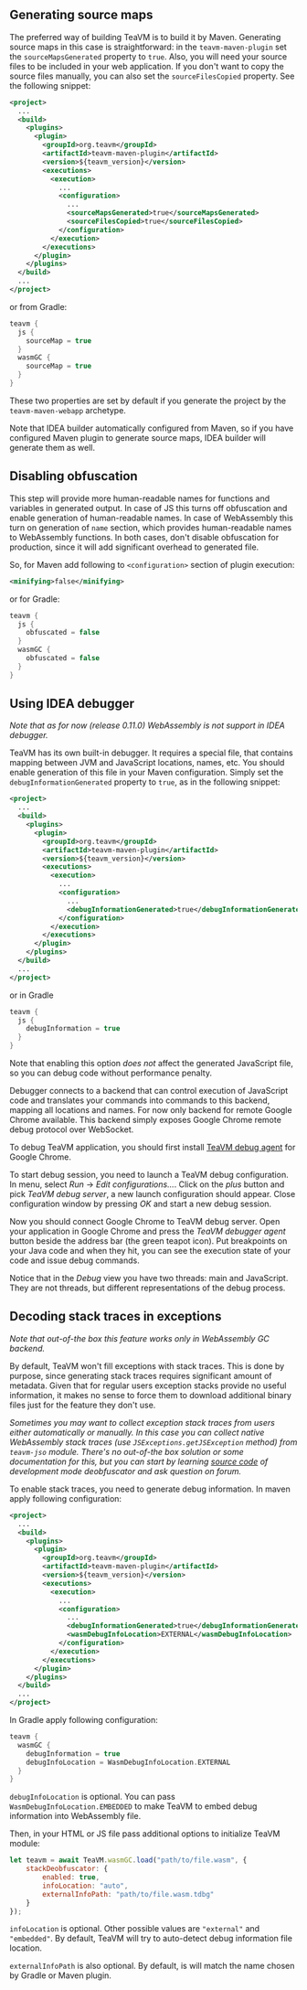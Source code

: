 ## Generating source maps

The preferred way of building TeaVM is to build it by Maven.
Generating source maps in this case is straightforward: in the `teavm-maven-plugin`
set the `sourceMapsGenerated` property to `true`.
Also, you will need your source files to be included in your web application.
If you don't want to copy the source files manually, you can also set the `sourceFilesCopied` property.
See the following snippet:

```xml
<project>
  ...
  <build>
    <plugins>
      <plugin>
        <groupId>org.teavm</groupId>
        <artifactId>teavm-maven-plugin</artifactId>
        <version>${teavm_version}</version>
        <executions>
          <execution>
            ...
            <configuration>
              ...
              <sourceMapsGenerated>true</sourceMapsGenerated>
              <sourceFilesCopied>true</sourceFilesCopied>
            </configuration>
          </execution>
        </executions>
      </plugin>
    </plugins>
  </build>
  ...
</project>
```

or from Gradle:

```kotlin
teavm {
  js {
    sourceMap = true
  }
  wasmGC {
    sourceMap = true
  }
}
```

These two properties are set by default if you generate the project by the `teavm-maven-webapp` archetype.

Note that IDEA builder automatically configured from Maven, so if you have configured Maven plugin to
generate source maps, IDEA builder will generate them as well.


## Disabling obfuscation

This step will provide more human-readable names for functions and variables in generated output.
In case of JS this turns off obfuscation and enable generation of human-readable names.
In case of WebAssembly this turn on generation of `name` section, which provides human-readable names
to WebAssembly functions.
In both cases, don't disable obfuscation for production, since it will add significant overhead to generated file.

So, for Maven add following to `<configuration>` section of plugin execution:

```xml
<minifying>false</minifying>
```

or for Gradle:

```kotlin
teavm {
  js {
    obfuscated = false
  }
  wasmGC {
    obfuscated = false
  }
}
```


## Using IDEA debugger

*Note that as for now (release 0.11.0) WebAssembly is not support in IDEA debugger.*

TeaVM has its own built-in debugger.
It requires a special file, that contains mapping between JVM and JavaScript locations, names, etc.
You should enable generation of this file in your Maven configuration.
Simply set the `debugInformationGenerated` property to `true`, as in the following snippet:

```xml
<project>
  ...
  <build>
    <plugins>
      <plugin>
        <groupId>org.teavm</groupId>
        <artifactId>teavm-maven-plugin</artifactId>
        <version>${teavm_version}</version>
        <executions>
          <execution>
            ...
            <configuration>
              ...
              <debugInformationGenerated>true</debugInformationGenerated>
            </configuration>
          </execution>
        </executions>
      </plugin>
    </plugins>
  </build>
  ...
</project>
```

or in Gradle

```kotlin
teavm {
  js {
    debugInformation = true
  }
}
```

Note that enabling this option *does not* affect the generated JavaScript file, so you can debug code
without performance penalty.

Debugger connects to a backend that can control execution of JavaScript code and translates your
commands into commands to this backend, mapping all locations and names.
For now only backend for remote Google Chrome available.
This backend simply exposes Google Chrome remote debug protocol over WebSocket.

To debug TeaVM application, you should first install
[TeaVM debug agent](https://chrome.google.com/webstore/detail/teavm-debugger-agent/jmfipnkacgdmdhapfciejmfgfhfonfgl)
for Google Chrome.

To start debug session, you need to launch a TeaVM debug configuration.
In menu, select *Run* -> *Edit configurations...*.
Click on the *plus* button and pick *TeaVM debug server*, a new launch configuration should appear.
Close configuration window by pressing *OK* and start a new debug session.

Now you should connect Google Chrome to TeaVM debug server.
Open your application in Google Chrome and press the *TeaVM debugger agent* button beside the address bar
(the green teapot icon).
Put breakpoints on your Java code and when they hit, you can see the execution state of your code and
issue debug commands.

Notice that in the *Debug* view you have two threads: main and JavaScript.
They are not threads, but different representations of the debug process.


## Decoding stack traces in exceptions

*Note that out-of-the box this feature works only in WebAssembly GC backend.*

By default, TeaVM won't fill exceptions with stack traces.
This is done by purpose, since generating stack traces requires significant amount of metadata.
Given that for regular users exception stacks provide no useful information, 
it makes no sense to force them to download additional binary files just for the feature
they don't use.

*Sometimes you may want to collect exception stack traces from users either automatically or manually.
In this case you can collect native WebAssembly stack traces (use `JSExceptions.getJSException` method)
from `teavm-jso` module. There's no out-of-the box solution or some documentation for this, but
you can start by learning 
[source code](https://github.com/konsoletyper/teavm/blob/cc218fcd503f60ca83e4c45602f28c93da4fb7be/tools/deobfuscator-wasm-gc/src/main/java/org/teavm/tooling/deobfuscate/wasmgc/DeobfuscatorFactory.java)
of development mode deobfuscator and ask question on forum.*

To enable stack traces, you need to generate debug information.
In maven apply following configuration:

```xml
<project>
  ...
  <build>
    <plugins>
      <plugin>
        <groupId>org.teavm</groupId>
        <artifactId>teavm-maven-plugin</artifactId>
        <version>${teavm_version}</version>
        <executions>
          <execution>
            ...
            <configuration>
              ...
              <debugInformationGenerated>true</debugInformationGenerated>
              <wasmDebugInfoLocation>EXTERNAL</wasmDebugInfoLocation>
            </configuration>
          </execution>
        </executions>
      </plugin>
    </plugins>
  </build>
  ...
</project>
```

In Gradle apply following configuration:

```kotlin
teavm {
  wasmGC {
    debugInformation = true
    debugInfoLocation = WasmDebugInfoLocation.EXTERNAL
  }
}
```

`debugInfoLocation` is optional.
You can pass `WasmDebugInfoLocation.EMBEDDED` to make TeaVM to embed debug information into WebAssembly file. 

Then, in your HTML or JS file pass additional options to initialize TeaVM module:

```js
let teavm = await TeaVM.wasmGC.load("path/to/file.wasm", {
    stackDeobfuscator: {
        enabled: true,
        infoLocation: "auto", 
        externalInfoPath: "path/to/file.wasm.tdbg"
    }
});
```

`infoLocation` is optional. Other possible values are `"external"` and `"embedded"`.
By default, TeaVM will try to auto-detect debug information file location.

`externalInfoPath` is also optional. By default, is will match the name chosen by Gradle or Maven plugin.